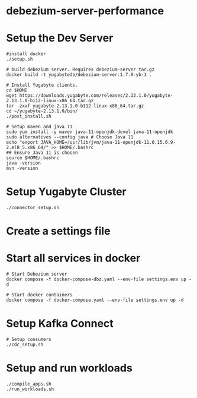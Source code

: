 # debezium-server-performance
# Setup the Dev Server

    #install docker
    ./setup.sh

    # build debezium server. Requires debezium-server tar.gz
    docker build -t yugabytedb/debezium-server:1.7.0-yb-1 .

    # Install Yugabyte clients.
    cd $HOME
    wget https://downloads.yugabyte.com/releases/2.13.1.0/yugabyte-2.13.1.0-b112-linux-x86_64.tar.gz
    tar -zxvf yugabyte-2.13.1.0-b112-linux-x86_64.tar.gz
    cd ~/yugabyte-2.13.1.0/bin/
    ./post_install.sh

    # Setup maven and java 11
    sudo yum install -y maven java-11-openjdk-devel java-11-openjdk
    sudo alternatives --config java # Choose Java 11
    echo "export JAVA_HOME=/usr/lib/jvm/java-11-openjdk-11.0.15.0.9-2.el8_5.x86_64/" >> $HOME/.bashrc
    ## Ensure Java 11 is chosen
    source $HOME/.bashrc
    java -version
    mvn -version


# Setup Yugabyte Cluster

    ./connector_setup.sh

# Create a settings file


#  Start all services in docker

    # Start Debezium server
    docker compose -f docker-compose-dbz.yaml --env-file settings.env up -d

    # Start docker containers
    docker compose -f docker-compose.yaml --env-file settings.env up -d

# Setup Kafka Connect

    # Setup consumers
    ./cdc_setup.sh

# Setup and run workloads

    ./compile_apps.sh
    ./run_workloads.sh
